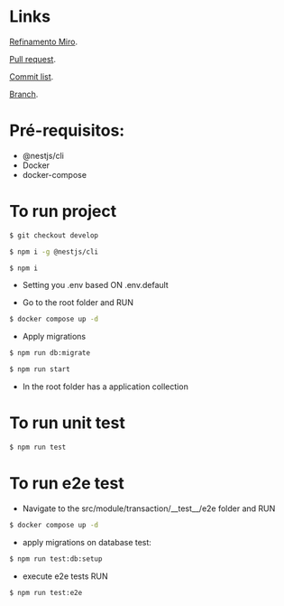 # Links

[Refinamento Miro](https://miro.com/app/board/uXjVL0yVHSM=/?moveToWidget=3458764611372257897&cot=14).

[Pull request](https://github.com/joaobrasildev/test-malga/pull/1).

[Commit list](https://github.com/joaobrasildev/test-malga/pull/1/commits).

[Branch](https://github.com/joaobrasildev/test-malga/tree/develop).

# Pré-requisitos:

- @nestjs/cli
- Docker
- docker-compose

# To run project
```bash
$ git checkout develop
```

```bash
$ npm i -g @nestjs/cli
```

```bash
$ npm i
```
- Setting you .env based ON .env.default

- Go to the root folder and RUN
```bash
$ docker compose up -d
```

- Apply migrations
```bash
$ npm run db:migrate
```

```bash
$ npm run start
```

- In the root folder has a application collection

# To run unit test
```bash
$ npm run test
```

# To run e2e test

- Navigate to the src/module/transaction/\_\_test\_\_/e2e folder and RUN
```bash
$ docker compose up -d
```

- apply migrations on database test:
```bash
$ npm run test:db:setup
```

- execute e2e tests RUN
```bash
$ npm run test:e2e
```